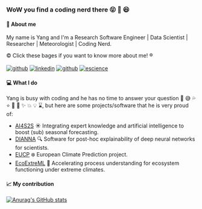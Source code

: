 ### WoW you find a coding nerd there :stuck_out_tongue_closed_eyes: 👋 :laughing:

#### :stars: About me
My name is Yang and I'm a Research Software Engineer | Data Scientist | Researcher | Meteorologist | Coding Nerd.

:copyright: Click these bages if you want to know more about me! :registered: <br>
<br>
[![github](https://img.shields.io/badge/GitHub-000000?style=flat&logo=GitHub&logoColor=white)](https://github.com/geek-yang)
[![linkedin](https://img.shields.io/badge/LinkedIn-blue?style=flat&logo=linkedin&logoColor=white)](https://www.linkedin.com/in/yang1991escience/)
[![github](https://img.shields.io/badge/ORCID-ffffff?style=flat&logo=orcid&logoColor=green)](https://orcid.org/0000-0002-1966-8460)
[![escience](https://img.shields.io/badge/eScience-yellow?style=flat&logo=/e/&logoColor=white)](https://www.esciencecenter.nl/team/yang-liu/)


#### :computer: What I do
Yang is busy with coding and he has no time to answer your question :wrench: :sweat_smile: :sweat_drops: :star: :hammer: :anger: :sparkles: :boom: :bulb: :hourglass:, but here are some projects/software that he is very proud of:
- [AI4S2S](https://github.com/AI4S2S) :sunny: Integrating expert knowledge and artificial intelligence to boost (sub) seasonal forecasting.
- [DIANNA](https://github.com/dianna-ai) :mag: Software for post-hoc explainability of deep neural networks for scientists.
- [EUCP](https://github.com/eucp-project) :snowflake: European Climate Prediction project.
- [EcoExtreML](https://github.com/EcoExtreML) :herb: Accelerating process understanding for ecosystem functioning under extreme climates.

#### :chart_with_upwards_trend: My contribution
[![Anurag's GitHub stats](https://github-readme-stats.vercel.app/api?username=geek-yang&show_icons=true&theme=prussian)](https://github.com/anuraghazra/github-readme-stats)
<br>
<!-- [![Top Langs](https://github-readme-stats.vercel.app/api/top-langs/?username=geek-yang&layout=compact&hide=jupyter%20notebook)](https://github.com/anuraghazra/github-readme-stats) -->
